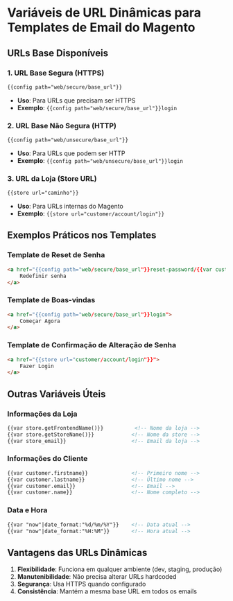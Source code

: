 # Variáveis de URL Dinâmicas para Templates de Email do Magento

## URLs Base Disponíveis

### 1. URL Base Segura (HTTPS)
```html
{{config path="web/secure/base_url"}}
```
- **Uso**: Para URLs que precisam ser HTTPS
- **Exemplo**: `{{config path="web/secure/base_url"}}login`

### 2. URL Base Não Segura (HTTP)
```html
{{config path="web/unsecure/base_url"}}
```
- **Uso**: Para URLs que podem ser HTTP
- **Exemplo**: `{{config path="web/unsecure/base_url"}}login`

### 3. URL da Loja (Store URL)
```html
{{store url="caminho"}}
```
- **Uso**: Para URLs internas do Magento
- **Exemplo**: `{{store url="customer/account/login"}}`

## Exemplos Práticos nos Templates

### Template de Reset de Senha
```html
<a href="{{config path="web/secure/base_url"}}reset-password/{{var customer.rp_token}}?email={{var customer.email}}">
    Redefinir senha
</a>
```

### Template de Boas-vindas
```html
<a href="{{config path="web/secure/base_url"}}login">
    Começar Agora
</a>
```

### Template de Confirmação de Alteração de Senha
```html
<a href="{{store url="customer/account/login"}}">
    Fazer Login
</a>
```

## Outras Variáveis Úteis

### Informações da Loja
```html
{{var store.getFrontendName()}}          <!-- Nome da loja -->
{{var store.getStoreName()}}            <!-- Nome da store -->
{{var store_email}}                     <!-- Email da loja -->
```

### Informações do Cliente
```html
{{var customer.firstname}}              <!-- Primeiro nome -->
{{var customer.lastname}}               <!-- Último nome -->
{{var customer.email}}                  <!-- Email -->
{{var customer.name}}                   <!-- Nome completo -->
```

### Data e Hora
```html
{{var "now"|date_format:"%d/%m/%Y"}}    <!-- Data atual -->
{{var "now"|date_format:"%H:%M"}}       <!-- Hora atual -->
```

## Vantagens das URLs Dinâmicas

1. **Flexibilidade**: Funciona em qualquer ambiente (dev, staging, produção)
2. **Manutenibilidade**: Não precisa alterar URLs hardcoded
3. **Segurança**: Usa HTTPS quando configurado
4. **Consistência**: Mantém a mesma base URL em todos os emails
